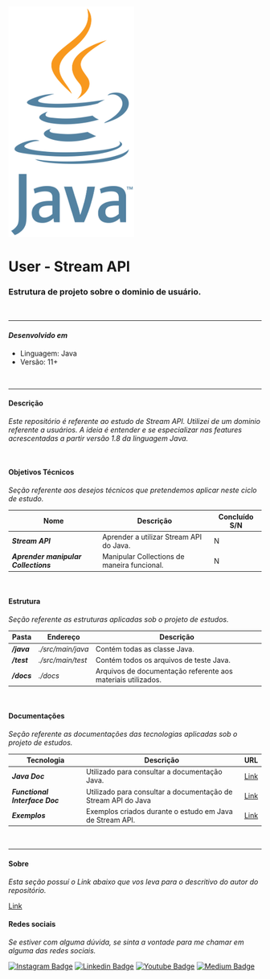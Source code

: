 <img src="./docs/images/java_image.png " width=250>

# User - Stream API

### Estrutura de projeto sobre o dominio de usuário.

</br>
<hr>

#### ***Desenvolvido em***

- Linguagem: Java
- Versão: 11+

</br>
<hr>

#### **Descrição**

*Este repositório é referente ao estudo de Stream API. Utilizei de um dominio referente a usuários.
A ideia é entender e se especializar nas features acrescentadas a partir versão 1.8 da linguagem Java.*

</br>

#### **Objetivos Técnicos**

*Seção referente aos desejos técnicos que pretendemos aplicar neste ciclo de estudo.*

| Nome                                 | Descrição                                   | Concluído S/N |
|--------------------------------------|---------------------------------------------|---------------|
| ***Stream API***                     | Aprender a utilizar Stream API do Java.     | N             |
| ***Aprender manipular Collections*** | Manipular Collections de maneira funcional. | N             |

</br>

#### **Estrutura**

*Seção referente as estruturas aplicadas sob o projeto de estudos.*

| Pasta       | Endereço          | Descrição |
|-------------|-------------------|------------|
| ***/java*** | *./src/main/java* | Contém todas as classe Java.
| ***/test*** | *./src/main/test* | Contém todos os arquivos de teste Java.
| ***/docs*** | *./docs*          | Arquivos de documentação referente aos materiais utilizados.

</br>

#### **Documentações**

*Seção referente as documentações das tecnologias aplicadas sob o projeto de estudos.*

| Tecnologia                     | Descrição                                                     | URL |
|--------------------------------|---------------------------------------------------------------|------------|
| ***Java Doc***                 | Utilizado para consultar a documentação Java.                 | [Link](https://docs.oracle.com/en/java/) |
| ***Functional Interface Doc*** | Utilizado para consultar a documentação de Stream API do Java | [Link](https://docs.oracle.com/javase/8/docs/api/java/util/stream/Stream.html) |
| ***Exemplos***                 | Exemplos criados durante o estudo em Java de Stream API.      | [Link](./docs/pages/Examples.md) |

</br>
<hr>

#### **Sobre**

*Esta seção possuí o Link abaixo que vos leva para o descritivo do autor do repositório.*

[Link](./docs/pages/Author.md)

#### **Redes sociais**

*Se estiver com alguma dúvida, se sinta a vontade para me chamar em alguma das redes sociais.*

[![Instagram Badge](https://img.shields.io/badge/-instagram-red?style=for-the-badge&logo=instagram&logoColor=white&link=https://github.com/DiegoJCordeiro)](https://www.instagram.com/developer.mano/) [![Linkedin Badge](https://img.shields.io/badge/-Linkedin-blue?style=for-the-badge&logo=Linkedin&logoColor=white&link=https://github.com/DiegoJCordeiro)](https://www.linkedin.com/in/diego-cordeiro-552948229/) [![Youtube Badge](https://img.shields.io/badge/-Youtube-red?style=for-the-badge&logo=Youtube&logoColor=white&link=https://github.com/DiegoJCordeiro)](https://www.youtube.com/@manodev5540) [![Medium Badge](https://img.shields.io/badge/-Medium-black?style=for-the-badge&logo=Medium&logoColor=white&link=https://github.com/DiegoJCordeiro)](https://medium.com/@diegocordeiro.contatos) 